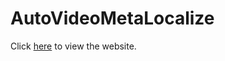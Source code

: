 # AutoVideoMetaLocalize
Click [here](https://autovideometalocalize.azurewebsites.net/) to view the website.
